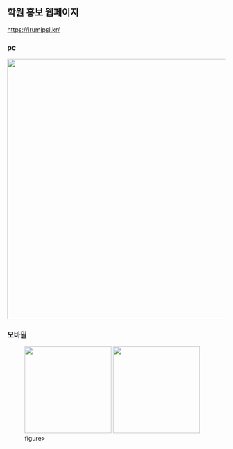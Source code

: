 ## 학원 홍보 웹페이지
https://irumipsi.kr/

### pc

<img width ="600" src ="https://user-images.githubusercontent.com/46593078/201474526-9a0389e8-6e33-4259-b6f1-f5a55dec488f.png">

### 모바일
<figure class="half">
<img width ="200" src ="https://user-images.githubusercontent.com/46593078/201474641-763e03ce-0a2a-41ff-802a-1bb187cb0aca.png" float="left">
<img width ="200" src ="https://user-images.githubusercontent.com/46593078/201474644-784e5b5b-f877-43ef-b2e7-3ee994e55ee1.png" float="left">
figure>
